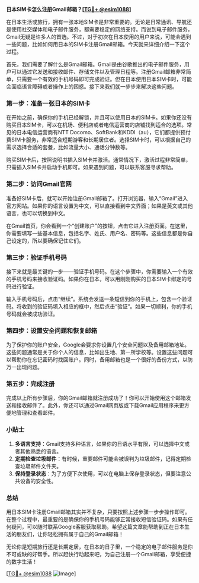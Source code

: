 **日本SIM卡怎么注册Gmail邮箱？[[TG💪+ @esim1088](https://t.me/s/esim1088)]**

在日本生活或旅行，拥有一张本地SIM卡是非常重要的。无论是日常通讯、导航还是使用社交媒体和电子邮件服务，都需要稳定的网络支持。而说到电子邮件服务，Gmail无疑是许多人的首选。不过，对于初次在日本使用的用户来说，可能会遇到一些问题，比如如何用日本的SIM卡注册Gmail邮箱。今天就来详细介绍一下这个过程。

首先，我们需要了解什么是Gmail邮箱。Gmail是由谷歌推出的电子邮件服务，用户可以通过它发送和接收邮件、存储文件以及管理日程等。注册Gmail邮箱非常简单，只需要一个有效的手机号码即可完成验证。但在日本使用日本SIM卡时，可能会面临语言障碍或者操作上的困惑。接下来我们就一步步来解决这些问题。

### **第一步：准备一张日本的SIM卡**

在开始之前，确保你的手机已经解锁，并且可以使用日本的SIM卡。如果你还没有购买日本SIM卡，可以在机场、便利店或者电信运营商的店铺找到适合的选项。常见的日本电信运营商有NTT Docomo、SoftBank和KDDI（au），它们都提供预付费SIM卡服务，非常适合短期游客和长期居住者。选择SIM卡时，可以根据自己的需求选择合适的套餐，比如流量大小、通话分钟数等。

购买SIM卡后，按照说明书插入SIM卡并激活。通常情况下，激活过程非常简单，只需插入SIM卡并启动手机即可。如果遇到问题，可以联系客服寻求帮助。

### **第二步：访问Gmail官网**

准备好SIM卡后，就可以开始注册Gmail邮箱了。打开浏览器，输入“Gmail”进入官方网站。如果你的语言设置为中文，可以直接看到中文界面；如果是英文或其他语言，也可以切换到中文。

在Gmail首页，你会看到一个“创建账户”的按钮，点击它进入注册页面。在这里，你需要填写一些基本信息，包括名字、姓氏、用户名、密码等。这些信息都是你自己设定的，所以要确保记住它们。

### **第三步：验证手机号码**

接下来就是最关键的一步——验证手机号码。在这个步骤中，你需要输入一个有效的手机号码来接收验证码。如果你在日本，可以用刚刚购买的日本SIM卡绑定的号码进行验证。

输入手机号码后，点击“继续”。系统会发送一条短信到你的手机上，包含一个验证码。将收到的验证码填入相应的框中，然后点击“验证”。如果一切顺利，你的手机号码就会被成功验证。

### **第四步：设置安全问题和恢复邮箱**

为了保护你的账户安全，Google会要求你设置几个安全问题以及备用邮箱地址。这些问题通常是关于你个人的信息，比如出生地、第一所学校等。设置这些问题可以帮助你在忘记密码时找回账户。同时，备用邮箱也是一个很好的备份方式，以防万一出现问题。

### **第五步：完成注册**

完成以上所有步骤后，你的Gmail邮箱就注册成功了！你可以开始使用这个邮箱发送和接收邮件了。此外，你还可以通过Gmail网页版或下载Gmail应用程序来更方便地管理和查看邮件。

### **小贴士**

1. **多语言支持**：Gmail支持多种语言，如果你的日语水平有限，可以选择中文或者其他熟悉的语言。
2. **定期检查垃圾邮件**：有时候，重要邮件可能会被误判为垃圾邮件，记得定期检查垃圾邮件文件夹。
3. **保持登录状态**：为了方便下次使用，可以在电脑上保存登录状态，但要注意公共设备的安全性。

### **总结**

用日本SIM卡注册Gmail邮箱其实并不复杂，只要按照上述步骤一步步操作即可。在整个过程中，最重要的是确保你的手机号码能够正常接收短信验证码。如果有任何疑问，可以随时联系Google客服获取帮助。希望这篇文章能帮助到正在日本生活的朋友们，让你轻松拥有属于自己的Gmail邮箱！

无论你是短期旅行还是长期定居，在日本的日子里，一个稳定的电子邮件服务是你不可或缺的好帮手。所以赶快行动起来吧，为自己注册一个Gmail邮箱，享受便捷的数字生活！

[[TG💪+ @esim1088](https://t.me/s/esim1088) ![Image](https://i.postimg.cc/4NQfJmqS/Snipaste-2025-05-13-00-14-12.png)]